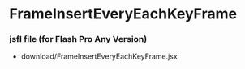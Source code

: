 # FrameInsertEveryEachKeyFrame

### jsfl file (for Flash Pro Any Version)

* download/FrameInsertEveryEachKeyFrame.jsx


